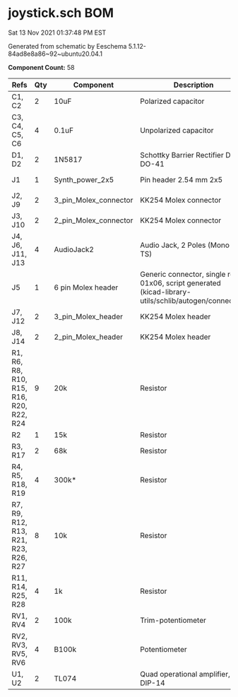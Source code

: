 # joystick.sch BOM

Sat 13 Nov 2021 01:37:48 PM EST

Generated from schematic by Eeschema 5.1.12-84ad8e8a86~92~ubuntu20.04.1

**Component Count:** 58

| Refs | Qty | Component | Description | Vendor | SKU |
| ----- | --- | ---- | ----------- | ---- | ---- |
| C1, C2 | 2 | 10uF | Polarized capacitor | Tayda |  |
| C3, C4, C5, C6 | 4 | 0.1uF | Unpolarized capacitor | Tayda |  |
| D1, D2 | 2 | 1N5817 | Schottky Barrier Rectifier Diode, DO-41 | Tayda | A-159 |
| J1 | 1 | Synth_power_2x5 | Pin header 2.54 mm 2x5 | Tayda | A-2939 |
| J2, J9 | 2 | 3_pin_Molex_connector | KK254 Molex connector | Tayda | A-827 |
| J3, J10 | 2 | 2_pin_Molex_connector | KK254 Molex connector | Tayda | A-826 |
| J4, J6, J11, J13 | 4 | AudioJack2 | Audio Jack, 2 Poles (Mono / TS) | Tayda |  |
| J5 | 1 | 6 pin Molex header | Generic connector, single row, 01x06, script generated (kicad-library-utils/schlib/autogen/connector/) | Tayda |  |
| J7, J12 | 2 | 3_pin_Molex_header | KK254 Molex header | Tayda | A-805 |
| J8, J14 | 2 | 2_pin_Molex_header | KK254 Molex header | Tayda | A-804 |
| R1, R6, R8, R10, R15, R16, R20, R22, R24 | 9 | 20k | Resistor | Tayda |  |
| R2 | 1 | 15k | Resistor | Tayda |  |
| R3, R17 | 2 | 68k | Resistor | Tayda |  |
| R4, R5, R18, R19 | 4 | 300k* | Resistor | Tayda |  |
| R7, R9, R12, R13, R21, R23, R26, R27 | 8 | 10k | Resistor | Tayda |  |
| R11, R14, R25, R28 | 4 | 1k | Resistor | Tayda |  |
| RV1, RV4 | 2 | 100k | Trim-potentiometer | Tayda | ~ |
| RV2, RV3, RV5, RV6 | 4 | B100k | Potentiometer | Tayda |  |
| U1, U2 | 2 | TL074 | Quad operational amplifier, DIP-14 | Tayda | A-1138 |
    
